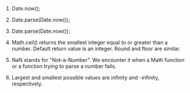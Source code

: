 1.  Date.now();
2.  Date.parse(Date.now());
3.  Date.parse(Date.now());

4.  Math.ceil() returns the smallest integer equal to or greater than a number.  Default return value is an integer.  Round and floor are similar.
5.  NaN stands for "Not-a-Number".  We encounter it when a Math function or a function trying to parse a number fails.
6.  Largest and smallest possible values are infinity and -infinity, respectively.